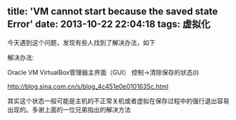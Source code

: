 title: 'VM cannot start because the saved state Error'
date: 2013-10-22 22:04:18
tags: 虚拟化
---

今天遇到这个问题，发现有些人找到了解决办法，如下

解决办法:

Oracle VM VirtualBox管理器主界面（GUI）
控制->清除保存的状态(I)

http://blog.sina.com.cn/s/blog_4c451e0e0101635c.html

其实这个状态一般可能是主机的不正常关机或者虚拟在保存过程中的强行退出容易出现的。多谢上面的一位兄弟指出的解决方法